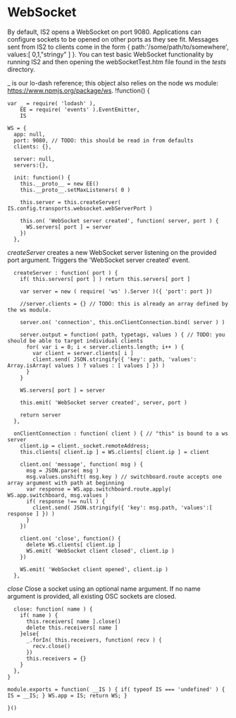 WebSocket
=========
By default, IS2 opens a WebSocket on port 9080. Applications can configure sockets to be opened on other ports
as they see fit. Messages sent from IS2 to clients come in the form { path:'/some/path/to/somewhere', values:[ 0,1,"stringy" ] }.
You can test basic WebSocket functionality by running IS2 and then opening the webSocketTest.htm file found in the *tests* directory.

_ is our lo-dash reference; this object also relies on the node ws module: https://www.npmjs.org/package/ws.
    !function() {
      
    var _ = require( 'lodash' ), 
        EE = require( 'events' ).EventEmitter,
        IS

    WS = {
      app: null,
      port: 9080, // TODO: this should be read in from defaults
      clients: {},
      
      server: null,
      servers:{},
      
      init: function() {     
        this.__proto__ = new EE()
        this.__proto__.setMaxListeners( 0 )
        
        this.server = this.createServer( IS.config.transports.websocket.webServerPort )
        
        this.on( 'WebSocket server created', function( server, port ) {
          WS.servers[ port ] = server 
        })
      },

*createServer* creates a new WebSocket server listening on the provided port argument. Triggers the 'WebSocket server created' event.

      createServer : function( port ) {
        if( this.servers[ port ] ) return this.servers[ port ]
        
        var server = new ( require( 'ws' ).Server )({ 'port': port })
        
        //server.clients = {} // TODO: this is already an array defined by the ws module.
        
        server.on( 'connection', this.onClientConnection.bind( server ) )
        
        server.output = function( path, typetags, values ) { // TODO: you should be able to target individual clients
          for( var i = 0; i < server.clients.length; i++ ) {
            var client = server.clients[ i ]
            client.send( JSON.stringify({ 'key': path, 'values': Array.isArray( values ) ? values : [ values ] }) )
          }
        }
        
        WS.servers[ port ] = server
        
        this.emit( 'WebSocket server created', server, port )
        
        return server
      },
      
      onClientConnection : function( client ) { // "this" is bound to a ws server
        client.ip = client._socket.remoteAddress;
        this.clients[ client.ip ] = WS.clients[ client.ip ] = client
        
        client.on( 'message', function( msg ) {
          msg = JSON.parse( msg )
          msg.values.unshift( msg.key ) // switchboard.route accepts one array argument with path at beginning
          var response = WS.app.switchboard.route.apply( WS.app.switchboard, msg.values )
          if( response !== null ) {
            client.send( JSON.stringify({ 'key': msg.path, 'values':[ response ] }) )
          }
        })
        
        client.on( 'close', function() {
          delete WS.clients[ client.ip ]
          WS.emit( 'WebSocket client closed', client.ip )
        })
        
        WS.emit( 'WebSocket client opened', client.ip )
      },

*close* Close a socket using an optional name argument. If no name argument is provided, all
existing OSC sockets are closed.
      
      
      close: function( name ) {
        if( name ) {
          this.receivers[ name ].close()
          delete this.receivers[ name ]
        }else{
          _.forIn( this.receivers, function( recv ) {
            recv.close()
          })
          this.receivers = {}
        }
      },
    }
    
    module.exports = function( __IS ) { if( typeof IS === 'undefined' ) { IS = __IS; } WS.app = IS; return WS; }
    
    }()